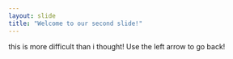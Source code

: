 ```yaml
---
layout: slide
title: "Welcome to our second slide!"
---
```

this is more difficult than i thought!
Use the left arrow to go back!
